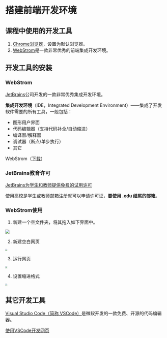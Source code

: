 # 搭建前端开发环境

## 课程中使用的开发工具

1. [Chrome浏览器](https://www.google.cn/intl/zh-CN/chrome/?)，设置为默认浏览器。
2. [WebStrom](https://www.jetbrains.com.cn/webstorm/)是一款非常优秀的前端集成开发环境。

## 开发工具的安装

### WebStrom

[ JetBrains](https://www.jetbrains.com.cn/)公司开发的一款非常优秀集成开发环境。

**集成开发环境**（IDE，Integrated Development Environment）——集成了开发软件需要的所有工具，一般包括：

* 图形用户界面
* 代码编辑器（支持代码补全/自动缩进）
* 编译器/解释器
* 调试器（断点/单步执行）
* 其它

WebStrom（[下载](https://www.jetbrains.com.cn/webstorm/download/#section=mac)）

### JetBrains教育许可

[JetBrains为学生和教师提供免费的试用许可](https://www.jetbrains.com.cn/community/education/#students/)

使用高校是学生或教师邮箱注册就可以申请许可证，**要使用 .edu 结尾的邮箱**。

### WebStrom使用

1. 新建一个空文件夹，将其拖入如下界面中。

<img src="https://raw.githubusercontent.com/hughxusu/lesson-web/developing/_images/a-introduce/pPgS20x.jpg" style="zoom:80%;" />

2. 新建空白网页

<img src="https://raw.githubusercontent.com/hughxusu/lesson-web/developing/_images/a-introduce/pPgSR76.jpg" style="zoom: 40%;" />

3. 运行网页

<img src="https://raw.githubusercontent.com/hughxusu/lesson-web/developing/_images/a-introduce/pPgS4hD.jpg" style="zoom:40%;" />

4. 设置缩进格式

<img src="https://raw.githubusercontent.com/hughxusu/lesson-web/developing/_images/a-introduce/pP4tN3n.jpg" style="zoom:40%;" />

## 其它开发工具

[Visual Studio Code（简称 VSCode）](https://code.visualstudio.com/)是微软开发的一款免费、开源的代码编辑器。

[使用VSCode开发网页](https://zhuanlan.zhihu.com/p/528268173)
